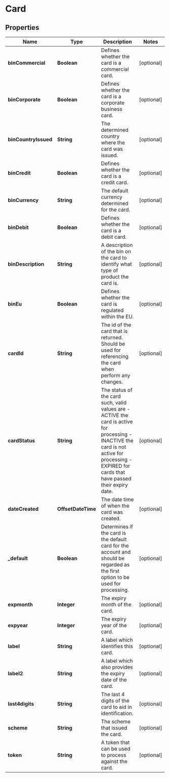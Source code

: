 

# Card


## Properties

Name | Type | Description | Notes
------------ | ------------- | ------------- | -------------
**binCommercial** | **Boolean** | Defines whether the card is a commercial card. |  [optional]
**binCorporate** | **Boolean** | Defines whether the card is a corporate business card. |  [optional]
**binCountryIssued** | **String** | The determined country where the card was issued. |  [optional]
**binCredit** | **Boolean** | Defines whether the card is a credit card. |  [optional]
**binCurrency** | **String** | The default currency determined for the card. |  [optional]
**binDebit** | **Boolean** | Defines whether the card is a debit card. |  [optional]
**binDescription** | **String** | A description of the bin on the card to identify what type of product the card is. |  [optional]
**binEu** | **Boolean** | Defines whether the card is regulated within the EU. |  [optional]
**cardId** | **String** | The id of the card that is returned. Should be used for referencing the card when perform any changes. |  [optional]
**cardStatus** | **String** | The status of the card such, valid values are   - ACTIVE the card is active for processing   - INACTIVE the card is not active for processing   - EXPIRED for cards that have passed their expiry date.  |  [optional]
**dateCreated** | **OffsetDateTime** | The date time of when the card was created. |  [optional]
**_default** | **Boolean** | Determines if the card is the default card for the account and should be regarded as the first option to be used for processing. |  [optional]
**expmonth** | **Integer** | The expiry month of the card. |  [optional]
**expyear** | **Integer** | The expiry year of the card. |  [optional]
**label** | **String** | A label which identifies this card. |  [optional]
**label2** | **String** | A label which also provides the expiry date of the card. |  [optional]
**last4digits** | **String** | The last 4 digits of the card to aid in identification. |  [optional]
**scheme** | **String** | The scheme that issued the card. |  [optional]
**token** | **String** | A token that can be used to process against the card. |  [optional]



